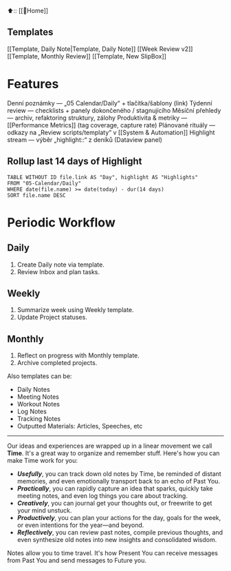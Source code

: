 ⬆️:: [[🏡Home]]
## Templates
[[Template, Daily Note|Template, Daily Note]]
[[Week Review v2]]
[[Template, Monthly Review]]
[[Template, New SlipBox]]

# Features
Denní poznámky — „05 Calendar/Daily“ + tlačítka/šablony (link)
Týdenní review — checklists + panely dokončeného / stagnujícího
Měsíční přehledy — archiv, refaktoring struktury, zálohy
Produktivita & metriky — [[Performance Metrics]] (tag coverage, capture rate)
Plánované rituály — odkazy na „Review scripts/templaty“ v [[System & Automation]]
Highlight stream — výběr „highlight::“ z deníků (Dataview panel)

## Rollup last 14 days of Highlight
```dataview
TABLE WITHOUT ID file.link AS "Day", highlight AS "Highlights"
FROM "05-Calendar/Daily"
WHERE date(file.name) >= date(today) - dur(14 days)
SORT file.name DESC
```
# Periodic Workflow
## Daily
1. Create Daily note via template.
2. Review Inbox and plan tasks.
## Weekly
1. Summarize week using Weekly template.
2. Update Project statuses.
## Monthly
1. Reflect on progress with Monthly template.
2. Archive completed projects.

Also templates can be:
- Daily Notes
- Meeting Notes
- Workout Notes
- Log Notes
- Tracking Notes
- Outputted Materials: Articles, Speeches, etc

---

Our ideas and experiences are wrapped up in a linear movement we call **Time**. It's a great way to organize and remember stuff. Here's how you can make Time work for you:

- ***Usefully***, you can track down old notes by Time, be reminded of distant memories, and even emotionally transport back to an echo of Past You.
- ***Practically***, you can rapidly capture an idea that sparks, quickly take meeting notes, and even log things you care about tracking.
- ***Creatively***, you can journal get your thoughts out, or freewrite to get your mind unstuck.
- ***Productively***, you can plan your actions for the day, goals for the week, or even intentions for the year—and beyond.
- ***Reflectively***, you can review past notes, compile previous thoughts, and even synthesize old notes into new insights and consolidated wisdom.

Notes allow you to time travel. It's how Present You can receive messages from Past You and send messages to Future you. 